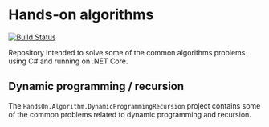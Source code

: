 # Hands-on algorithms

[![Build Status](https://dev.azure.com/samueleresca0753/HandsOn.Algorithm/_apis/build/status/samueleresca.HandsOn.Algorithms?branchName=master)](https://dev.azure.com/samueleresca0753/HandsOn.Algorithm/_build/latest?definitionId=2&branchName=master)

Repository intended to solve some of the common algorithms problems using C# and running on .NET Core.

## Dynamic programming / recursion 

The `HandsOn.Algorithm.DynamicProgrammingRecursion` project contains some of the common problems related to dynamic 
programming and recursion.

